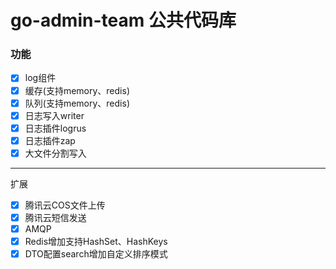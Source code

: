 # go-admin-team 公共代码库

### 功能
 - [x] log组件
 - [x] 缓存(支持memory、redis)
 - [x] 队列(支持memory、redis)
 - [x] 日志写入writer
 - [x] 日志插件logrus
 - [x] 日志插件zap
 - [x] 大文件分割写入
---

扩展
 - [x] 腾讯云COS文件上传
 - [x] 腾讯云短信发送
 - [x] AMQP
 - [x] Redis增加支持HashSet、HashKeys
 - [x] DTO配置search增加自定义排序模式
